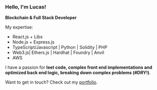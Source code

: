 ### Hello, I'm Lucas!
**Blockchain & Full Stack Developer**

My expertise:
- React.js + Libs
- Node.js + Express.js
- TypeScript/Javascript | Python | Solidity | PHP
- Web3.js| Ethers.js | Hardhat | Foundry | Anvil
- AWS

I have a passion for **leet code, complex front end implementations and optimized back end logic, breaking down complex problems (#DRY!)**.

Want to get in touch? Check out my [portfolio](https://lucasvaz.info).
